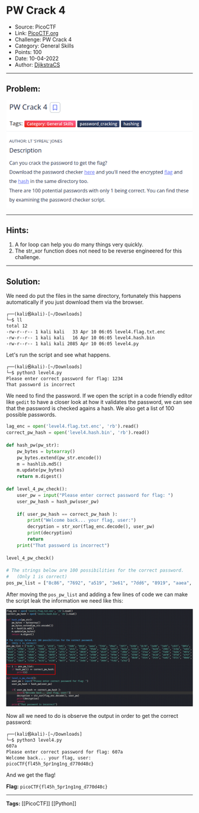 # PW Crack 4
* Source: PicoCTF
* Link: [PicoCTF.org](https://picoctf.org/)
* Challenge: PW Crack 4
* Category: General Skills
* Points: 100
* Date: 10-04-2022
* Author: [DjikstraCS](https://github.com/DjikstraCS)

---
## Problem:
![](./attachments/Pasted%20image%2020220410130846.png)

---
## Hints:
1. A for loop can help you do many things very quickly.
2. The str_xor function does not need to be reverse engineered for this challenge.

---
## Solution:
We need do put the files in the same directory, fortunately this happens automatically if you just download them via the browser.

```console
┌──(kali㉿kali)-[~/Downloads]
└─$ ll
total 12
-rw-r--r-- 1 kali kali   33 Apr 10 06:05 level4.flag.txt.enc
-rw-r--r-- 1 kali kali   16 Apr 10 06:05 level4.hash.bin
-rw-r--r-- 1 kali kali 2085 Apr 10 06:05 level4.py
```

Let's run the script and see what happens.

```console
┌──(kali㉿kali)-[~/Downloads]
└─$ python3 level4.py
Please enter correct password for flag: 1234
That password is incorrect
```

We need to find the password. If we open the script in a code friendly editor like `gedit` to have a closer look at how it validates the password, we can see that the password is checked agains a hash. We also get a list of 100 possible passwords.

```py
lag_enc = open('level4.flag.txt.enc', 'rb').read()
correct_pw_hash = open('level4.hash.bin', 'rb').read()

def hash_pw(pw_str):
    pw_bytes = bytearray()
    pw_bytes.extend(pw_str.encode())
    m = hashlib.md5()
    m.update(pw_bytes)
    return m.digest()

def level_4_pw_check():
    user_pw = input("Please enter correct password for flag: ")
    user_pw_hash = hash_pw(user_pw)
    
    if( user_pw_hash == correct_pw_hash ):
        print("Welcome back... your flag, user:")
        decryption = str_xor(flag_enc.decode(), user_pw)
        print(decryption)
        return
    print("That password is incorrect")

level_4_pw_check()

# The strings below are 100 possibilities for the correct password. 
#   (Only 1 is correct)
pos_pw_list = ["8c86", "7692", "a519", "3e61", "7dd6", "8919", "aaea", "f34b", "d9a2", "39f7", "626b", "dc78", "2a98", "7a85", "cd15", "80fa", "8571", "2f8a", "2ca6", "7e6b", "9c52", "7423", "a42c", "7da0", "95ab", "7de8", "6537", "ba1e", "4fd4", "20a0", "8a28", "2801", "2c9a", "4eb1", "22a5", "c07b", "1f39", "72bd", "97e9", "affc", "4e41", "d039", "5d30", "d13f", "c264", "c8be", "2221", "37ea", "ca5f", "fa6b", "5ada", "607a", "e469", "5681", "e0a4", "60aa", "d8f8", "8f35", "9474", "be73", "ef80", "ea43", "9f9e", "77d7", "d766", "55a0", "dc2d", "a970", "df5d", "e747", "dc69", "cc89", "e59a", "4f68", "14ff", "7928", "36b9", "eac6", "5c87", "da48", "5c1d", "9f63", "8b30", "5534", "2434", "4a82", "d72c", "9b6b", "73c5", "1bcf", "c739", "6c31", "e138", "9e77", "ace1", "2ede", "32e0", "3694", "fc92", "a7e2"]
```

After moving the `pos_pw_list` and adding a few lines of code we can make the script leak the information we need like this:

![](./attachments/Pasted%20image%2020220410130346.png)

Now all we need to do is observe the output in order to get the correct password:

```console
┌──(kali㉿kali)-[~/Downloads]
└─$ python3 level4.py
607a
Please enter correct password for flag: 607a
Welcome back... your flag, user:
picoCTF{fl45h_5pr1ng1ng_d770d48c}
```

And we get the flag!

**Flag:** `picoCTF{fl45h_5pr1ng1ng_d770d48c}`

---
**Tags:** [[PicoCTF]] [[Python]]